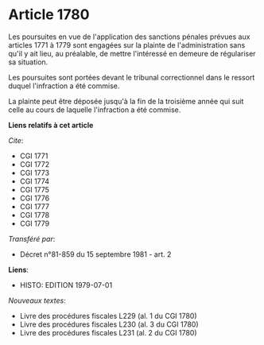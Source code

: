 # Article 1780

Les poursuites en vue de l'application des sanctions pénales prévues aux articles 1771 à 1779 sont engagées sur la plainte de
l'administration sans qu'il y ait lieu, au préalable, de mettre l'intéressé en demeure de régulariser sa situation.

Les poursuites sont portées devant le tribunal correctionnel dans le ressort duquel l'infraction a été commise.

La plainte peut être déposée jusqu'à la fin de la troisième année qui suit celle au cours de laquelle l'infraction a été
commise.

**Liens relatifs à cet article**

_Cite_:

  - CGI 1771
  - CGI 1772
  - CGI 1773
  - CGI 1774
  - CGI 1775
  - CGI 1776
  - CGI 1777
  - CGI 1778
  - CGI 1779

_Transféré par_:

  - Décret n°81-859 du 15 septembre 1981 - art. 2

**Liens**:

  - HISTO: EDITION 1979-07-01

_Nouveaux textes_:

  - Livre des procédures fiscales L229 (al. 1 du CGI 1780)
  - Livre des procédures fiscales L230 (al. 3 du CGI 1780)
  - Livre des procédures fiscales L231 (al. 2 du CGI 1780)
